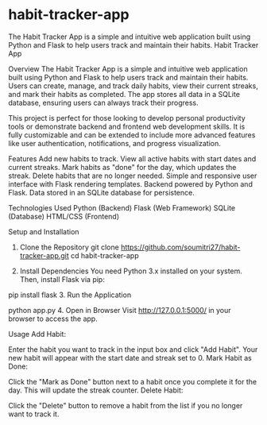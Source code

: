 # habit-tracker-app
The Habit Tracker App is a simple and intuitive web application built using Python and Flask to help users track and maintain their habits.
Habit Tracker App

Overview
The Habit Tracker App is a simple and intuitive web application built using Python and Flask to help users track and maintain their habits. Users can create, manage, and track daily habits, view their current streaks, and mark their habits as completed. The app stores all data in a SQLite database, ensuring users can always track their progress.

This project is perfect for those looking to develop personal productivity tools or demonstrate backend and frontend web development skills. It is fully customizable and can be extended to include more advanced features like user authentication, notifications, and progress visualization.

Features
Add new habits to track.
View all active habits with start dates and current streaks.
Mark habits as "done" for the day, which updates the streak.
Delete habits that are no longer needed.
Simple and responsive user interface with Flask rendering templates.
Backend powered by Python and Flask.
Data stored in an SQLite database for persistence.


Technologies Used
Python (Backend)
Flask (Web Framework)
SQLite (Database)
HTML/CSS (Frontend)

Setup and Installation
1. Clone the Repository
git clone https://github.com/soumitri27/habit-tracker-app.git
cd habit-tracker-app


3. Install Dependencies
You need Python 3.x installed on your system. Then, install Flask via pip:



pip install flask
3. Run the Application



python app.py
4. Open in Browser
Visit http://127.0.0.1:5000/ in your browser to access the app.

Usage
Add Habit:

Enter the habit you want to track in the input box and click "Add Habit".
Your new habit will appear with the start date and streak set to 0.
Mark Habit as Done:

Click the "Mark as Done" button next to a habit once you complete it for the day.
This will update the streak counter.
Delete Habit:

Click the "Delete" button to remove a habit from the list if you no longer want to track it.
